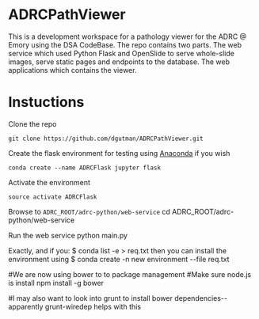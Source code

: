 ADRCPathViewer
=====================
This is a development workspace for a pathology viewer for the ADRC @ Emory using the DSA CodeBase. The repo contains two parts. The web service which used Python Flask and OpenSlide to serve whole-slide images, serve static pages and endpoints to the database. The web applications which contains the viewer.

Instuctions
=====================
Clone the repo

    git clone https://github.com/dgutman/ADRCPathViewer.git

Create the flask environment for testing using [Anaconda](https://www.continuum.io/downloads) if you wish

    conda create --name ADRCFlask jupyter flask

Activate the environment

    source activate ADRCFlask

Browse to `ADRC_ROOT/adrc-python/web-service`
    cd ADRC_ROOT/adrc-python/web-service

Run the web service
    python main.py

Exactly, and if you:
$ conda list -e > req.txt
then you can install the environment using
$ conda create -n new environment --file req.txt

#We are now using bower to to package management
#Make sure node.js is install
npm install -g bower



#I may also want to look into grunt to install bower dependencies-- apparently grunt-wiredep helps with this

